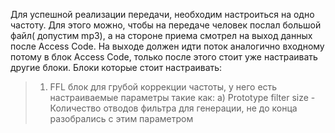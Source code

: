 Для успешной реализации передачи, необходим настроиться на одно частоту. Для этого можно, чтобы на передаче человек послал большой файл( допустим mp3), а на стороне приема  смотрел на выход данных после Access Code. На выходе должен идти поток аналогично входному потому в блок Access Code, только после этого стоит уже настраивать другие блоки.
Блоки которые стоит настраивать: 
> 1) FFL блок для грубой коррекции частоты, у него есть настраиваемые параметры такие как:
>      a) Prototype filter size -  Количество отводов фильтра для генерации, не до конца разобрались с этим параметром 